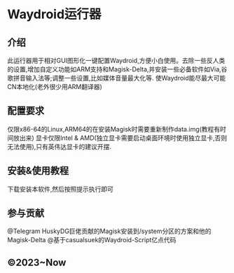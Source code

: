 # Waydroid运行器

## 介绍
此运行器用于相对GUI图形化一键配置Waydroid,方便小白使用。去除一些反人类的设置,增加自定义功能如ARM支持和Magisk-Delta,并安装一些必备软件如Via,谷歌拼音输入法等;调整一些设置,比如媒体音量最大化等. 使Waydroid能尽最大可能CN本地化(老外很少用ARM翻译器) 

## 配置要求
仅限x86-64的Linux,ARM64的在安装Magisk时需要重新制作data.img(教程有时间放出来) 显卡仅限Intel & AMD(独立显卡需要启动桌面环境时使用独立显卡,否则无法使用),只有英伟达显卡的建议开摆.

## 安装&使用教程
下载安装本软件,然后按照提示执行即可

## 参与贡献

@Telegram HuskyDG巨佬贡献的Magisk安装到/system分区的方案和他的Magisk-Delta
@基于casualsuek的Waydroid-Script亿点代码

## ©2023~Now